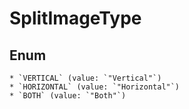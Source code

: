 # SplitImageType

## Enum

    * `VERTICAL` (value: `"Vertical"`)
    * `HORIZONTAL` (value: `"Horizontal"`)
    * `BOTH` (value: `"Both"`)
